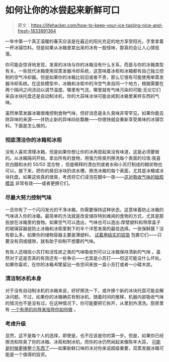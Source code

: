 # 如何让你的冰尝起来新鲜可口

> 原文：<https://lifehacker.com/how-to-keep-your-ice-tasting-nice-and-fresh-1833891364>

一年中第一个真正温暖的春天应该是在最近的阳光充足的地方享受阳光，手里拿着一杯冰镇饮料。但是如果从冰箱里拿出来的冰有一股怪味，那真的会让人心情低落。



你可能会惊讶地发现，发臭的冰块与你的冰箱没有什么关系，而是与你的冰箱类型有关。一些现代冰箱使用双蒸发器冷却系统，这意味着冰柜和冰箱都有自己独立控制的空气冷却器。但是如果你的冰箱比较旧或者不贵，那么它很有可能使用单蒸发器冷却系统。在这些模型中，冰箱和冰柜中的冷空气来自同一个地方，根据需要在两个隔间之间流动以调节温度。哪里有气流，哪里就有气味污染的可能:无论它们来自冰块托盘还是自动制冰机，你的大蒜味冰块可能会闻到冰箱里某样东西的气味。

虽然单蒸发器冰箱很难控制食物气味，但好消息是永久臭味非常罕见。如果你能去除异味的来源——并防止新的异味四处飘散——你很快就会重新享受美味的冰镇饮料。下面是怎么做的。

### 彻底清洁你的冰箱和冰柜

没有人喜欢清理冰箱，但是如果你想让你的冰再尝起来没有味道，这是必须要做的。从冰箱隔间开始，拿出所有的食物，用强力除臭剂擦洗每个表面的垃圾:我喜欢白醋和水的 50/50 混合物 ，但是稀释的漂白剂或者水和小苏打制成的糊状物也可以。接下来，把你的臭旧冰块扔进水槽，擦洗冰箱的每个表面，尤其是冰桶或冰块托盘。如果这些真的很臭，考虑将它们浸泡在醋中一夜——[这对吸收气味的硅胶模具](https://skillet.lifehacker.com/how-to-clean-your-instant-pot-ring-1822165776) 非常有效——或者更换它们。

### 尽最大努力控制气味

一旦你有了一个闪闪发光的干净冰箱，你需要保持这种状态，这意味着防止冰箱的气味进入你的冰箱。最简单的方法就是改变储存特别难闻的食物的方式，尤其是那些放在冰箱里的食物。如果空气可以逸出，气味也可以逸出:厚壁塑料和带厚盖子的玻璃容器是防止冰箱和冰柜里剩下的半个洋葱发臭的最佳选择。一张保鲜膜？没有那么多。如果你的储物容器主要是薄塑料， [试着用结实的铝箔](https://skillet.lifehacker.com/how-to-keep-weird-freezer-smells-out-of-your-butter-1829463534) 包裹它们——只要没有洞或缝隙，就有助于抑制不想要的气味。

有些人还相信小苏打和活性炭之类的气味吸收剂可以让冰箱保持清新的气味 。虽然对于这是否真的有效还有一些争论——尤其是小苏打——但这可能没什么坏处。如果你喜欢，在你的冰箱*和*里留出一些空间来放一盒小苏打或者一小碟木炭。

### 清洁制冰机本身

对于没有自动制冰机的冰箱来说，好好擦洗一下，或许换个新的冰块托盘可能会解决问题。不过，如果你的冰箱确实有制冰机，随着时间的推移，机器内部吸收气味的情况也不是没有过。在这种情况下，你可能要把它拆开，从里到外清洗。厨房里有 [一个有用的向导来指导你如何做](https://www.thekitchn.com/5-things-to-know-about-cleaning-your-built-in-ice-maker-246479) 。

### 考虑升级

显然，这不是每个人的选择，即使是，也不应该是你的第一步。但是，如果你已经擦洗和除臭了你的冰箱、冰柜和制冰机，而你的冰仍然闻起来像陈年大蒜， [可能是时候更换整个东西了](https://lifehacker.com/choose-the-right-refrigerator-with-this-helpful-graphic-1792238713)——如果新鲜口味的冰对你来说超级重要，双蒸发器冰箱可能是一个值得的投资。
